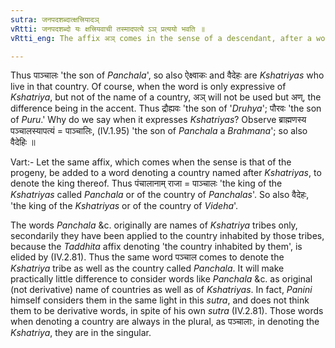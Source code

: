 ```yaml
---
sutra: जनपदशब्दात्क्षत्त्रियादञ्
vRtti: जनपदशब्दो यः क्षत्त्रियवाची तस्मादपत्ये ऽञ् प्रत्ययो भवति ॥
vRtti_eng: The affix अञ् comes in the sense of a descendant, after a word, which while denoting a country, expresses also a tribe of _Kshatriyas_.

---
```

Thus पाञ्चालः 'the son of _Panchala_', so also ऐक्ष्वाकः and वैदेहः are _Kshatriyas_ who live in that country. Of course, when the word is only expressive of _Kshatriya_, but not of the name of a country, अञ् will not be used but अण्, the difference being in the accent. Thus द्रौह्यवः 'the son of '_Druhya_'; पौरवः 'the son of _Puru_.' Why do we say when it expresses _Kshatriyas_? Observe ब्राह्मणस्य पञ्चालस्यापत्यं = पाञ्चालिः, (IV.1.95) 'the son of _Panchala_ a _Brahmana_'; so also वैदेहिः ॥

Vart:- Let the same affix, which comes when the sense is that of the progeny, be added to a word denoting a country named after _Kshatriyas_, to denote the king thereof. Thus पंचालानाम् राजा = पाञ्चालः 'the king of the _Kshatriyas_ called _Panchala_ or of the country of _Panchalas_'. So also वैदेहः, 'the king of the _Kshatriyas_ or of the country of _Videha_'.

The words _Panchala_ &c. originally are names of _Kshatriya_ tribes only, secondarily they have been applied to the country inhabited by those tribes, because the _Taddhita_ affix denoting 'the country inhabited by them', is elided by (IV.2.81). Thus the same word पञ्चाल comes to denote the _Kshatriya_ tribe as well as the country called _Panchala_. It will make practically little difference to consider words like _Panchala_ &c. as original (not derivative) name of countries as well as of _Kshatriyas_. In fact, _Panini_ himself considers them in the same light in this _sutra_, and does not think them to be derivative words, in spite of his own _sutra_ (IV.2.81). Those words when denoting a country are always in the plural, as पञ्चालाः, in denoting the _Kshatriya_, they are in the singular.